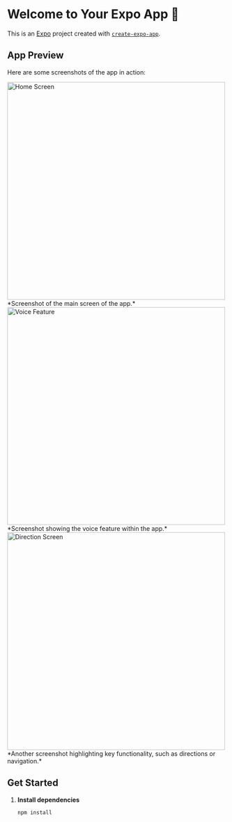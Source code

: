 # Welcome to Your Expo App 👋

This is an [Expo](https://expo.dev) project created with [`create-expo-app`](https://www.npmjs.com/package/create-expo-app).

## App Preview

Here are some screenshots of the app in action:

<img src="https://github.com/user-attachments/assets/b6e0b485-54e6-4586-9417-a3b4cccc0134" alt="Home Screen" width="500" />  
*Screenshot of the main screen of the app.*

<img src="https://github.com/user-attachments/assets/712880f6-bf2b-4ff0-a991-d120935e9959" alt="Voice Feature" width="500" />  
*Screenshot showing the voice feature within the app.*

<img src="https://github.com/user-attachments/assets/776c9369-dccf-4753-b58a-6707f0d7129f" alt="Direction Screen" width="500" />  
*Another screenshot highlighting key functionality, such as directions or navigation.*

## Get Started

1. **Install dependencies**

   ```bash
   npm install
